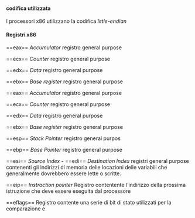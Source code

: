 #### codifica utilizzata 
I processori x86 utilizzano la codifica *little-endian*

#### Registri x86
==eax== *Accumulator*
registro general purpose

==ecx== *Counter*
registro general purpose

==edx== *Data*
registro general purpose

==ebx== *Base register*
registro general purpose

==eax== *Accumulator*
registro general purpose

==ecx== *Counter*
registro general purpose

==edx== *Data*
registro general purpose

==ebx== *Base register*
registro general purpose

==esp== *Stack Pointer*
registro general purpos

==ebp== *Base Pointer*
registro general purpose

==esi== *Source Index* - ==edi== *Destination Index*
registri general purpose contenenti gli indirizzi di memoria delle locazioni delle variabili che generalmente dovrebbero essere lette o scritte.

==eip== *Instraction pointer*
Registro contentente l'indirizzo della prossima istruzione che deve essere eseguita dal processore

==eflags==
Registro contente una serie di bit di stato utilizzati per la comparazione e 

